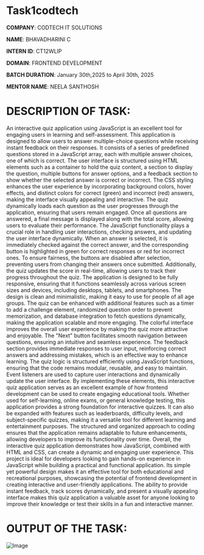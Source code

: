 # Task1codtech

**COMPANY**: CODTECH IT SOLUTIONS

**NAME**: BHAVADHARINI C

**INTERN ID**: CT12WLIP

**DOMAIN**: FRONTEND DEVELOPMENT

**BATCH DURATION**: January 30th,2025 to April 30th, 2025

**MENTOR NAME**: NEELA SANTHOSH

#  DESCRIPTION OF TASK:  
An interactive quiz application using JavaScript is an excellent tool for engaging users in learning and self-assessment. This application is designed to allow users to answer multiple-choice questions while receiving instant feedback on their responses. It consists of a series of predefined questions stored in a JavaScript array, each with multiple answer choices, one of which is correct. The user interface is structured using HTML elements such as a container to hold the quiz content, a section to display the question, multiple buttons for answer options, and a feedback section to show whether the selected answer is correct or incorrect. The CSS styling enhances the user experience by incorporating background colors, hover effects, and distinct colors for correct (green) and incorrect (red) answers, making the interface visually appealing and interactive. The quiz dynamically loads each question as the user progresses through the application, ensuring that users remain engaged. Once all questions are answered, a final message is displayed along with the total score, allowing users to evaluate their performance. The JavaScript functionality plays a crucial role in handling user interactions, checking answers, and updating the user interface dynamically. When an answer is selected, it is immediately checked against the correct answer, and the corresponding button is highlighted in green for correct responses or red for incorrect ones. To ensure fairness, the buttons are disabled after selection, preventing users from changing their answers once submitted. Additionally, the quiz updates the score in real-time, allowing users to track their progress throughout the quiz. The application is designed to be fully responsive, ensuring that it functions seamlessly across various screen sizes and devices, including desktops, tablets, and smartphones. The design is clean and minimalistic, making it easy to use for people of all age groups. The quiz can be enhanced with additional features such as a timer to add a challenge element, randomized question order to prevent memorization, and database integration to fetch questions dynamically, making the application scalable and more engaging. The colorful interface improves the overall user experience by making the quiz more attractive and enjoyable. The "Next" button facilitates smooth navigation between questions, ensuring an intuitive and seamless experience. The feedback section provides immediate responses to user input, reinforcing correct answers and addressing mistakes, which is an effective way to enhance learning. The quiz logic is structured efficiently using JavaScript functions, ensuring that the code remains modular, reusable, and easy to maintain. Event listeners are used to capture user interactions and dynamically update the user interface. By implementing these elements, this interactive quiz application serves as an excellent example of how frontend development can be used to create engaging educational tools. Whether used for self-learning, online exams, or general knowledge testing, this application provides a strong foundation for interactive quizzes. It can also be expanded with features such as leaderboards, difficulty levels, and subject-specific quizzes, making it a versatile tool for different learning and entertainment purposes. The structured and organized approach to coding ensures that the application remains adaptable to future enhancements, allowing developers to improve its functionality over time. Overall, the interactive quiz application demonstrates how JavaScript, combined with HTML and CSS, can create a dynamic and engaging user experience. This project is ideal for developers looking to gain hands-on experience in JavaScript while building a practical and functional application. Its simple yet powerful design makes it an effective tool for both educational and recreational purposes, showcasing the potential of frontend development in creating interactive and user-friendly applications. The ability to provide instant feedback, track scores dynamically, and present a visually appealing interface makes this quiz application a valuable asset for anyone looking to improve their knowledge or test their skills in a fun and interactive manner.

# OUTPUT OF THE TASK:

![Image](https://github.com/user-attachments/assets/662dc23b-d954-4b0f-b706-a5bc1cfa6728)

